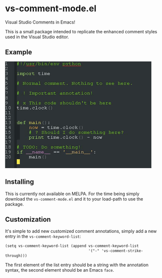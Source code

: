 # vs-comment-mode.el

 Visual Studio Comments in Emacs!

This is a small package intended to replicate the enhanced comment styles used
in the Visual Studio editor.


## Example

![](https://raw.githubusercontent.com/xaldew/vs-comment-el/master/images/vs-comment-mode.gif)


## Installing

This is currently not available on MELPA. For the time being simply download the
`vs-comment-mode.el` and it to your load-path to use the package.


## Customization

It's simple to add new customized comment annotations, simply add a new entry in
the `vs-comment-keyword-list`:

    (setq vs-comment-keyword-list (append vs-comment-keyword-list
                                          '("-" 'vs-comment-strike-through)))

The first element of the list entry should be a string with the annotation
syntax, the second element should be an Emacs `face`.
